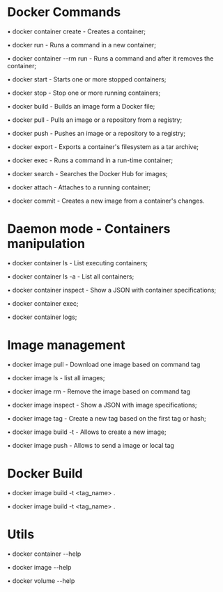 # Docker Commands 

• docker container create - Creates a container; 

• docker run - Runs a command in a new container;

• docker container --rm run - Runs a command and after it removes the container;

•  docker start - Starts one or more stopped containers;

•  docker stop - Stop one or more running containers;

•  docker build - Builds an image form a Docker file;

•  docker pull - Pulls an image or a repository from a registry;

•  docker push - Pushes an image or a repository to a registry;

•  docker export - Exports a container's filesystem as a tar archive;

•  docker exec - Runs a command in a run-time container;

•  docker search - Searches the Docker Hub for images;

•  docker attach - Attaches to a running container;

•  docker commit - Creates a new image from a container's changes.

# Daemon mode - Containers manipulation

• docker container ls - List executing containers;

• docker container ls -a - List all containers;

• docker container inspect - Show a JSON with container specifications;

• docker container exec;

• docker container logs;

# Image management

• docker image pull <tag> - Download one image based on command tag

• docker image ls - list all images;

• docker image rm <tag> - Remove the image based on command tag

• docker image inspect <tag> - Show a JSON with image specifications;

• docker image tag <source> <tag> - Create a new tag based on the first tag or hash;

• docker image build -t <tag> - Allows to create a new image;

• docker image push <tag> - Allows to send a image or local tag 

# Docker Build

•  docker image build -t <tag_name> .

•  docker image build <args> -t <tag_name> . 

# Utils

• docker container --help

• docker image --help

• docker volume --help
